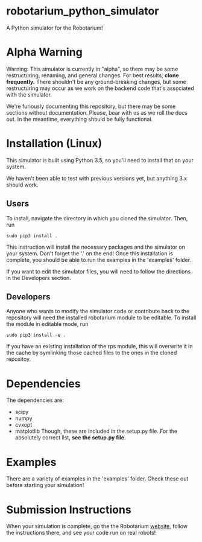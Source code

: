 # robotarium_python_simulator
A Python simulator for the Robotarium!

# Alpha Warning 
Warning: This simulator is currently in "alpha", so there may be some restructuring, renaming, and general changes.  For best results, **clone frequently.**  There shouldn't be any ground-breaking changes, but some restructuring may occur as we work on the backend code that's associated with the simulator.

We're furiously documenting this repository, but there may be some sections without documentation.  Please, bear with us as we roll the docs out.  In the meantime, everything should be fully functional.

# Installation (Linux)
This simulator is built using Python 3.5, so you'll need to install that on your system.

We haven't been able to test with previous versions yet, but anything 3.x should work. 

## Users
To install, navigate the directory in which you cloned the simulator.  Then, run 
```
sudo pip3 install .
```
This instruction will install the necessary packages and the simulator on your system.  Don't forget the '.' on the end!  Once this installation is complete, you should be able to run the examples in the 'examples' folder.

If you want to edit the simulator files, you will need to follow the directions in the Developers section.

## Developers
Anyone who wants to modify the simulator code or contribute back to the repository will need the installed robotarium module to be editable. To install the module in editable mode, run
```
sudo pip3 install -e .
```

If you have an existing installation of the rps module, this will overwrite it in the cache by symlinking those cached files to the ones in the cloned repositoy.

# Dependencies
The dependencies are:
* scipy
* numpy
* cvxopt
* matplotlib
Though, these are included in the setup.py file.  For the absolutely correct list, **see the setup.py file.**

# Examples
There are a variety of examples in the 'examples' folder.  Check these out before
starting your simulation!

# Submission Instructions
When your simulation is complete, go the the Robotarium [website](https://www.robotarium.org), follow the instructions there, and see your code run on real robots!
